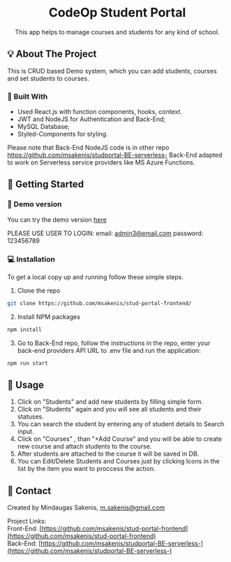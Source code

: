 <br />
<p align="center">
 
  <h1 align="center">CodeOp Student Portal</h1>

  <p align="center">
    This app helps to manage courses and students for any kind of school.
</p>

<!-- ABOUT THE PROJECT -->

## :bulb: About The Project

 This is CRUD based Demo system, which you can add students, courses and set students to courses.

### :hammer: Built With

- Used React.js with function components, hooks, context.
- JWT and NodeJS for Authentication and Back-End;
- MySQL Database;
- Styled-Components for styling.

Please note that Back-End NodeJS code is in other repo https://github.com/msakenis/studportal-BE-serverless-
Back-End adapted to work on Serverless service providers like MS Azure Functions.

<!-- GETTING STARTED -->

## :paperclip: Getting Started

### :mag_right: Demo version

You can try the demo version <a href="http://sakenis.me.skujuotis.serveriai.lt/">here</a>

PLEASE USE USER TO LOGIN:
email: admin3@email.com
password: 123456789

### :computer: Installation

To get a local copy up and running follow these simple steps.

1. Clone the repo

```sh
git clone https://github.com/msakenis/stud-portal-frontend/
```

2. Install NPM packages

```sh
npm install
```

3. Go to Back-End repo, follow the instructions in the repo, enter your back-end providers API URL to .env file and run the application:

```sh
npm run start
```

  <!-- USAGE EXAMPLES -->

## :rocket: Usage

1. Click on "Students" and add new students by filling simple form.
2. Click on "Students" again and you will see all students and their statuses.
3. You can search the student by entering any of student details to Search input.
4. Click on "Courses" , than "+Add Course" and you will be able to create new course and attach students to the course.
5. After students are attached to the course it will be saved in DB.
6. You can Edit/Delete Students and Courses just by clicking Icons in the list by the item you want to proccess the action.


## :email: Contact

Created by Mindaugas Sakenis, m.sakenis@gmail.com

Project Links:<br />
Front-End: [https://github.com/msakenis/stud-portal-frontend](https://github.com/msakenis/stud-portal-frontend) <br />
Back-End: [https://github.com/msakenis/studportal-BE-serverless-](https://github.com/msakenis/studportal-BE-serverless-)
